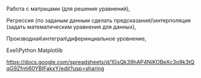 Работа с матрицами (для решения уравнений),

Регрессия (по заданым данным сделать предсказания)\интерполяция (задать математическим уравнения для данных),

Производная\интеграл\диферинциальное уровнение,

Exel\Python Matplotlib

https://docs.google.com/spreadsheets/d/1GsQk39hAP4NiKOBeXc3o9k3tQqG9Zfnti60YBIFakxY/edit?usp=sharing
